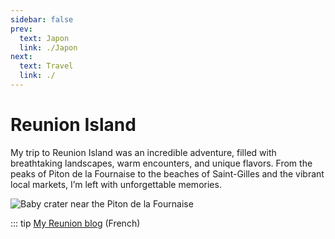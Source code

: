 ```yaml
---
sidebar: false
prev: 
  text: Japon
  link: ./Japon
next: 
  text: Travel
  link: ./
---
```


# Reunion Island

My trip to Reunion Island was an incredible adventure, filled with breathtaking landscapes, warm encounters, and unique flavors. From the peaks of Piton de la Fournaise to the beaches of Saint-Gilles and the vibrant local markets, I’m left with unforgettable memories.

<img :src="$withBase('/img/fournaise.jpg')" alt="Baby crater near the Piton de la Fournaise">

::: tip
[My Reunion blog](https://reunion.rouquin.me/) (French)
